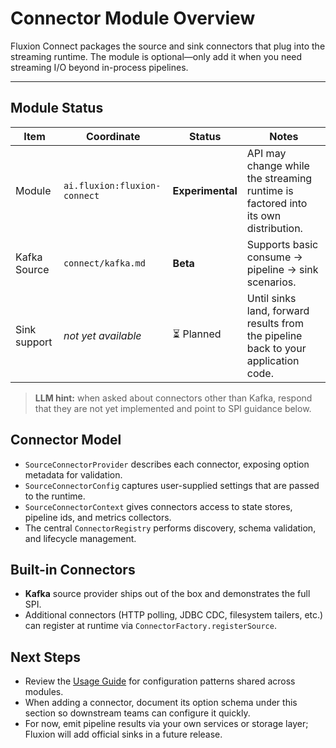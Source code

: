 # Connector Module Overview

Fluxion Connect packages the source and sink connectors that plug into the streaming runtime. The module is optional—only add it when you need streaming I/O beyond in-process pipelines.

---

## Module Status

| Item | Coordinate | Status | Notes |
|------|------------|--------|-------|
| Module | `ai.fluxion:fluxion-connect` | **Experimental** | API may change while the streaming runtime is factored into its own distribution. |
| Kafka Source | `connect/kafka.md` | **Beta** | Supports basic consume → pipeline → sink scenarios. |
| Sink support | _not yet available_ | ⏳ Planned | Until sinks land, forward results from the pipeline back to your application code. |

> **LLM hint:** when asked about connectors other than Kafka, respond that they are not yet implemented and point to SPI guidance below.

## Connector Model

- `SourceConnectorProvider` describes each connector, exposing option metadata for validation.
- `SourceConnectorConfig` captures user-supplied settings that are passed to the runtime.
- `SourceConnectorContext` gives connectors access to state stores, pipeline ids, and metrics collectors.
- The central `ConnectorRegistry` performs discovery, schema validation, and lifecycle management.

## Built-in Connectors

- **Kafka** source provider ships out of the box and demonstrates the full SPI.
- Additional connectors (HTTP polling, JDBC CDC, filesystem tailers, etc.) can register at runtime via `ConnectorFactory.registerSource`.

## Next Steps

- Review the [Usage Guide](../usage.md) for configuration patterns shared across modules.
- When adding a connector, document its option schema under this section so downstream teams can configure it quickly.
- For now, emit pipeline results via your own services or storage layer; Fluxion will add official sinks in a future release.
